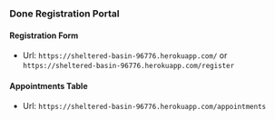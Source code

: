 ### Done Registration Portal

#### Registration Form
* Url: `https://sheltered-basin-96776.herokuapp.com/` or `https://sheltered-basin-96776.herokuapp.com/register`

#### Appointments Table
* Url: `https://sheltered-basin-96776.herokuapp.com/appointments`